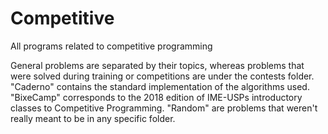 # Competitive
All programs related to competitive programming

General problems are separated by their topics, whereas problems that were solved during training or competitions are under the contests folder.
"Caderno" contains the standard implementation of the algorithms used.
"BixeCamp" corresponds to the 2018 edition of IME-USPs introductory classes to Competitive Programming.
"Random" are problems that weren't really meant to be in any specific folder.
